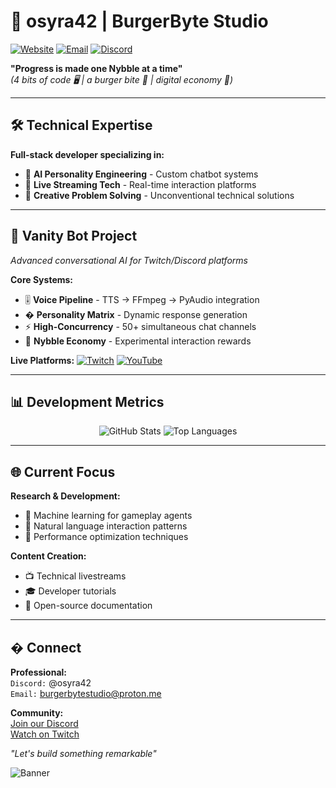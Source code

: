 # 🍔 osyra42 | BurgerByte Studio
[![Website](https://img.shields.io/badge/Portfolio-4B3621?logo=google-chrome&logoColor=white)](https://burgerbytestudio.com)
[![Email](https://img.shields.io/badge/Contact-8B89CC?logo=protonmail)](mailto:burgerbytestudio@proton.me)
[![Discord](https://img.shields.io/badge/Chat-5865F2?logo=discord)](https://discord.gg/mUYTdwXB7v)

**"Progress is made one Nybble at a time"**  
*(4 bits of code 🖥️ | a burger bite 🍔 | digital economy 💸)*

---

## 🛠️ Technical Expertise
**Full-stack developer specializing in:**
- 🤖 **AI Personality Engineering** - Custom chatbot systems
- 📡 **Live Streaming Tech** - Real-time interaction platforms
- 🧩 **Creative Problem Solving** - Unconventional technical solutions

---

## 🤖 Vanity Bot Project
*Advanced conversational AI for Twitch/Discord platforms*

**Core Systems:**
- 🎚️ **Voice Pipeline** - TTS → FFmpeg → PyAudio integration
- � **Personality Matrix** - Dynamic response generation
- ⚡ **High-Concurrency** - 50+ simultaneous chat channels
- 💎 **Nybble Economy** - Experimental interaction rewards

**Live Platforms:**
[![Twitch](https://img.shields.io/badge/Twitch_Live-9146FF?logo=twitch)](https://www.twitch.tv/osyra42)
[![YouTube](https://img.shields.io/badge/YouTube_Tutorials-FF0000?logo=youtube)](https://www.youtube.com/@osyra42)

---

## 📊 Development Metrics
<div align="center">

![GitHub Stats](https://github-readme-stats.vercel.app/api?username=osyra42&show_icons=true&theme=radical&hide_border=true)
![Top Languages](https://github-readme-stats.vercel.app/api/top-langs/?username=osyra42&layout=compact&theme=radical&hide_border=true)

</div>

---

## 🌐 Current Focus
**Research & Development:**
- 🧠 Machine learning for gameplay agents
- 💬 Natural language interaction patterns
- 🚀 Performance optimization techniques

**Content Creation:**
- 📺 Technical livestreams
- 🎓 Developer tutorials
- 📝 Open-source documentation

---

## � Connect
**Professional:**  
`Discord:` @osyra42  
`Email:` burgerbytestudio@proton.me  

**Community:**  
[Join our Discord](https://discord.gg/mUYTdwXB7v)  
[Watch on Twitch](https://www.twitch.tv/osyra42)  

*"Let's build something remarkable"*  

![Banner](https://via.placeholder.com/1280x320/222/FFFFFF?text=BurgerByte+Studio+%7C+Code+%2B+Creativity)